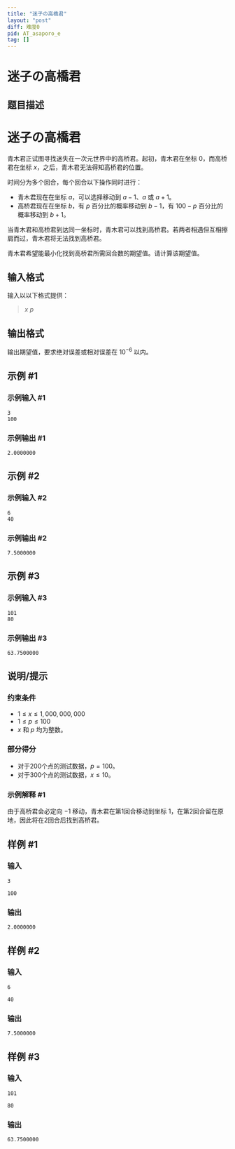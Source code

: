 ```yaml
---
title: "迷子の高橋君"
layout: "post"
diff: 难度0
pid: AT_asaporo_e
tag: []
---
```


# 迷子の高橋君

## 题目描述

# 迷子の高橋君


青木君正试图寻找迷失在一次元世界中的高桥君。起初，青木君在坐标 $0$，而高桥君在坐标 $x$，之后，青木君无法得知高桥君的位置。

时间分为多个回合，每个回合以下操作同时进行：

- 青木君现在在坐标 $a$，可以选择移动到 $a-1$、$a$ 或 $a+1$。
- 高桥君现在在坐标 $b$，有 $p$ 百分比的概率移动到 $b-1$，有 $100-p$ 百分比的概率移动到 $b+1$。

当青木君和高桥君到达同一坐标时，青木君可以找到高桥君。若两者相遇但互相擦肩而过，青木君将无法找到高桥君。

青木君希望能最小化找到高桥君所需回合数的期望值。请计算该期望值。

## 输入格式

输入以以下格式提供：

> $x$ $p$

## 输出格式

输出期望值，要求绝对误差或相对误差在 $10^{-6}$ 以内。

## 示例 #1

### 示例输入 #1

```
3
100
```

### 示例输出 #1

```
2.0000000
```

## 示例 #2

### 示例输入 #2

```
6
40
```

### 示例输出 #2

```
7.5000000
```

## 示例 #3

### 示例输入 #3

```
101
80
```

### 示例输出 #3

```
63.7500000
```

## 说明/提示

### 约束条件

- $1 \leq x \leq 1,000,000,000$
- $1 \leq p \leq 100$
- $x$ 和 $p$ 均为整数。

### 部分得分

- 对于200个点的测试数据，$p=100$。
- 对于300个点的测试数据，$x \leq 10$。 

### 示例解释 #1

由于高桥君会必定向 $-1$ 移动，青木君在第1回合移动到坐标 $1$，在第2回合留在原地，因此将在2回合后找到高桥君。

## 样例 #1

### 输入

```
3
100
```

### 输出

```
2.0000000
```

## 样例 #2

### 输入

```
6
40
```

### 输出

```
7.5000000
```

## 样例 #3

### 输入

```
101
80
```

### 输出

```
63.7500000
```

